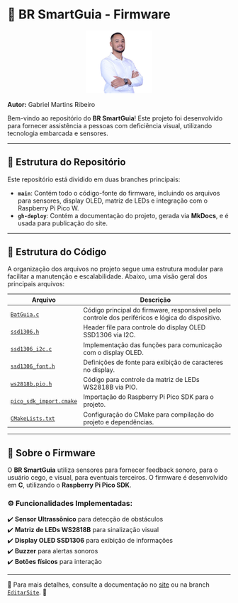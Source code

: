 # 🚀 BR SmartGuia - Firmware

<p align="center">
  <img src="assets/img/Gabriel.jpeg" alt="Gabriel Martins Ribeiro" width="150">
</p>

**Autor:** Gabriel Martins Ribeiro  


Bem-vindo ao repositório do **BR SmartGuia**! Este projeto foi desenvolvido para fornecer assistência a pessoas com deficiência visual, utilizando tecnologia embarcada e sensores.

---

## 📁 Estrutura do Repositório

Este repositório está dividido em duas branches principais:

- **`main`**: Contém todo o código-fonte do firmware, incluindo os arquivos para sensores, display OLED, matriz de LEDs e integração com o Raspberry Pi Pico W.
- **`gh-deploy`**: Contém a documentação do projeto, gerada via **MkDocs**, e é usada para publicação do site.

---

## 📜 Estrutura do Código

A organização dos arquivos no projeto segue uma estrutura modular para facilitar a manutenção e escalabilidade. Abaixo, uma visão geral dos principais arquivos:

| Arquivo                    | Descrição |
|----------------------------|------------------------------------------------|
| [`BatGuia.c`](https://github.com/Gabrielrmg/EMBARCATECH/blob/main/codigos/BatGuia.c) | Código principal do firmware, responsável pelo controle dos periféricos e lógica do dispositivo. |
| [`ssd1306.h`](https://github.com/Gabrielrmg/EMBARCATECH/blob/main/codigos/ssd1306.h) | Header file para controle do display OLED SSD1306 via I2C. |
| [`ssd1306_i2c.c`](https://github.com/Gabrielrmg/EMBARCATECH/blob/main/codigos/ssd1306_i2c.c) | Implementação das funções para comunicação com o display OLED. |
| [`ssd1306_font.h`](https://github.com/Gabrielrmg/EMBARCATECH/blob/main/codigos/ssd1306_font.h) | Definições de fonte para exibição de caracteres no display. |
| [`ws2818b.pio.h`](https://github.com/Gabrielrmg/EMBARCATECH/blob/main/codigos/ws2818b.pio.h) | Código para controle da matriz de LEDs WS2818B via PIO. |
| [`pico_sdk_import.cmake`](https://github.com/Gabrielrmg/EMBARCATECH/blob/main/codigos/pico_sdk_import.cmake) | Importação do Raspberry Pi Pico SDK para o projeto. |
| [`CMakeLists.txt`](https://github.com/Gabrielrmg/EMBARCATECH/blob/main/codigos/CMakeLists.txt) | Configuração do CMake para compilação do projeto e dependências. |

---

## 📌 Sobre o Firmware

O **BR SmartGuia** utiliza sensores para fornecer feedback sonoro, para o usuário cego, e visual, para eventuais terceiros. O firmware é desenvolvido em **C**, utilizando o **Raspberry Pi Pico SDK**.

### ⚙️ Funcionalidades Implementadas:

✔️ **Sensor Ultrassônico** para detecção de obstáculos  
✔️ **Matriz de LEDs WS2818B** para sinalização visual  
✔️ **Display OLED SSD1306** para exibição de informações  
✔️ **Buzzer** para alertas sonoros  
✔️ **Botões físicos** para interação  

---

📌 Para mais detalhes, consulte a documentação no [site](https://gabrielrmg.github.io/EMBARCATECH/) ou na branch [`EditarSite`](https://github.com/Gabrielrmg/EMBARCATECH/tree/EditarSite?tab=readme-ov-file). 🚀
